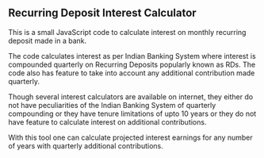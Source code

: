 ## Recurring Deposit Interest Calculator

This is a small JavaScript code to calculate interest on monthly recurring deposit made in a bank.

The code calculates interest as per Indian Banking System where interest is compounded quarterly on Recurring Deposits popularly known as RDs. The code also has feature to take into account any additional contribution made quarterly.

Though several interest calculators are available on internet, they either do not have peculiarities of the Indian Banking System of quarterly compounding or they have tenure limitations of upto 10 years or they do not have feature to calculate interest on additional contributions.

With this tool one can calculate projected interest earnings for any number of years with quarterly additional contributions.